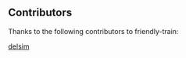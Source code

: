 ## Contributors

Thanks to the following contributors to friendly-train:

[delsim](https://github.com/delsim)
